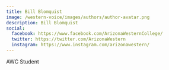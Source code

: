 ```yaml
---
title: Bill Blomquist
image: /western-voice/images/authors/author-avatar.png
description: Bill Blomquist
social:
  facebook: https://www.facebook.com/ArizonaWesternCollege/
  twitter: https://twitter.com/ArizonaWestern
  instagram: https://www.instagram.com/arizonawestern/
---
```


AWC Student